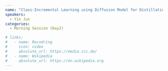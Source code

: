 ```yaml
---
name: "Class-Incremental Learning using Diffusion Model for Distillation and Replay"
speakers:
  - Yin Jun
categories:
  - Morning Session (Day2)

# links:
#   - name: Recodring
#     icon: video
#     absolute_url: https://media.ccc.de/
#   - name: Wikipedia
#     absolute_url: https://en.wikipedia.org
---
```

